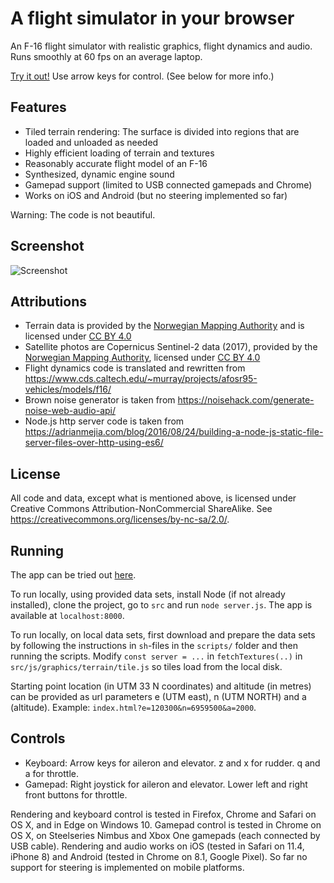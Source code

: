 # A flight simulator in your browser

An F-16 flight simulator with realistic graphics, flight dynamics and audio. Runs smoothly at 60 fps on an average laptop.

[Try it out!](https://kristoffer-dyrkorn.github.io/flightsimulator/) Use arrow keys for control. (See below for more info.)

## Features

- Tiled terrain rendering: The surface is divided into regions that are loaded and unloaded as needed
- Highly efficient loading of terrain and textures
- Reasonably accurate flight model of an F-16
- Synthesized, dynamic engine sound
- Gamepad support (limited to USB connected gamepads and Chrome)
- Works on iOS and Android (but no steering implemented so far)

Warning: The code is not beautiful.

## Screenshot

![Screenshot](https://github.com/kristoffer-dyrkorn/flightsimulator/blob/master/screenshots/flight.jpg)

## Attributions

- Terrain data is provided by the [Norwegian Mapping Authority](https://www.kartverket.no) and is licensed under [CC BY 4.0](https://creativecommons.org/licenses/by/4.0/)
- Satellite photos are Copernicus Sentinel-2 data (2017), provided by the [Norwegian Mapping Authority](https://www.kartverket.no), licensed under [CC BY 4.0](https://creativecommons.org/licenses/by/4.0/)
- Flight dynamics code is translated and rewritten from https://www.cds.caltech.edu/~murray/projects/afosr95-vehicles/models/f16/
- Brown noise generator is taken from https://noisehack.com/generate-noise-web-audio-api/
- Node.js http server code is taken from https://adrianmejia.com/blog/2016/08/24/building-a-node-js-static-file-server-files-over-http-using-es6/

## License

All code and data, except what is mentioned above, is licensed under Creative Commons Attribution-NonCommercial ShareAlike. See https://creativecommons.org/licenses/by-nc-sa/2.0/.

## Running

The app can be tried out [here](https://kristoffer-dyrkorn.github.io/flightsimulator/).

To run locally, using provided data sets, install Node (if not already installed), clone the project, go to `src` and run `node server.js`. The app is available at `localhost:8000`.

To run locally, on local data sets, first download and prepare the data sets by following the instructions in `sh`-files in the `scripts/` folder and then running the scripts. Modify `const server = ...` in `fetchTextures(..)` in `src/js/graphics/terrain/tile.js` so tiles load from the local disk.

Starting point location (in UTM 33 N coordinates) and altitude (in metres) can be provided as url parameters e (UTM east), n (UTM NORTH) and a (altitude). Example: `index.html?e=120300&n=6959500&a=2000`.

## Controls

- Keyboard: Arrow keys for aileron and elevator. z and x for rudder. q and a for throttle.
- Gamepad: Right joystick for aileron and elevator. Lower left and right front buttons for throttle.

Rendering and keyboard control is tested in Firefox, Chrome and Safari on OS X, and in Edge on Windows 10. Gamepad control is tested in Chrome on OS X, on Steelseries Nimbus and Xbox One gamepads (each connected by USB cable). Rendering and audio works on iOS (tested in Safari on 11.4, iPhone 8) and Android (tested in Chrome on 8.1, Google Pixel). So far no support for steering is implemented on mobile platforms.
